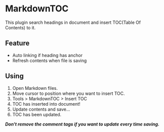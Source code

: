 # MarkdownTOC

This plugin search headings in document and insert TOC(Table Of Contents) to it.

## Feature

- Auto linking if heading has anchor
- Refresh contents when file is saving

## Using

1. Open Markdown files.
2. Move cursor to position where you want to insert TOC.
3. Tools > MarkdownTOC > Insert TOC
4. TOC has inserted into document!
5. Update contents and save...
6. TOC has been updated.

***Don't remove the comment tags if you want to update every time saving.***
